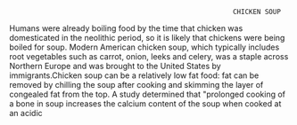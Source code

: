                                                             CHICKEN SOUP
Humans were already boiling food by the time that chicken was domesticated in the neolithic period, so it is likely that chickens were 
being boiled for soup. Modern American chicken soup, which typically includes root vegetables such as carrot, onion, leeks and celery, 
was a staple across Northern Europe and was brought to the United States by immigrants.Chicken soup can be a relatively low fat food: 
fat can be removed by chilling the soup after cooking and skimming the layer of congealed fat from the top. A study determined that 
"prolonged cooking of a bone in soup increases the calcium content of the soup when cooked at an acidic



